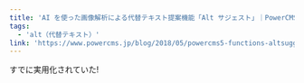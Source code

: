 ```yaml
---
title: 'AI を使った画像解析による代替テキスト提案機能「Alt サジェスト」｜PowerCMS ブログ'
tags:
  - 'alt（代替テキスト）'
link: 'https://www.powercms.jp/blog/2018/05/powercms5-functions-altsuggest.html'
---
```


すでに実用化されていた!
